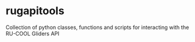 # rugapitools
Collection of python classes, functions and scripts for interacting with the RU-COOL Gliders API
